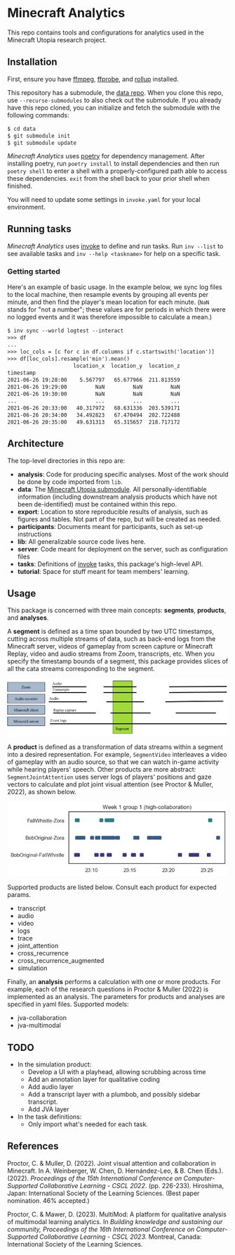# Minecraft Analytics

This repo contains tools and configurations for analytics used in the Minecraft
Utopia research project. 

## Installation

First, ensure you have [ffmpeg](https://ffmpeg.org/), 
[ffprobe](https://ffmpeg.org/ffprobe.html), and [rollup](https://www.rollupjs.org/guide/en/) installed.

This repository has a submodule, the [data repo](https://github.com/cproctor/minecraft-utopia-data). 
When you clone this repo, use `--recurse-submodules` to also check out the
submodule. If you already have this repo cloned, you can initialize and fetch
the submodule with the following commands:

```
$ cd data
$ git submodule init
$ git submodule update
```

*Minecraft Analytics* uses [poetry](https://python-poetry.org/) for dependency
management. After installing poetry, run `poetry install` to install
dependencies and then run `poetry shell` to enter a shell with
a properly-configured path able to access these dependencies. `exit` from the
shell back to your prior shell when finished. 

You will need to update some settings in `invoke.yaml` for your local
environment.

## Running tasks

*Minecraft Analytics* uses [invoke](https://www.pyinvoke.org/) to define and run
tasks. Run `inv --list` to see available tasks and `inv --help <taskname>` for
help on a specific task.

### Getting started

Here's an example of basic usage. In the example below, we sync log files to the
local machine, then resample events by grouping all events per minute, and then
find the player's mean location for each minute. (`NaN` stands for "not a
number"; these values are for periods in which there were no logged events and
it was therefore impossible to calculate a mean.)

```
$ inv sync --world logtest --interact
>>> df
...
>>> loc_cols = [c for c in df.columns if c.startswith('location')]
>>> df[loc_cols].resample('min').mean()
                     location_x  location_y  location_z
timestamp                                              
2021-06-26 19:28:00    5.567797   65.677966  211.813559
2021-06-26 19:29:00         NaN         NaN         NaN
2021-06-26 19:30:00         NaN         NaN         NaN
...                         ...         ...         ...
2021-06-26 20:33:00   40.317972   68.631336  203.539171
2021-06-26 20:34:00   34.492823   67.470494  202.722488
2021-06-26 20:35:00   49.631313   65.315657  218.717172
```

## Architecture

The top-level directories in this repo are:

- **analysis**: Code for producing specific analyses. Most of the work should be
  done by code imported from `lib`.
- **data**: The [Minecraft Utopia submodule](https://github.com/cproctor/minecraft-utopia-data). 
  All personally-identifiable information (including downstream analysis
  products which have not been de-identified) must be contained within this
  repo.
- **export**: Location to store reproducible results of analysis, such as
  figures and tables. Not part of the repo, but will be created as needed.
- **participants**: Documents meant for participants, such as set-up instructions
- **lib**: All generalizable source code lives here. 
- **server**: Code meant for deployment on the server, such as configuration files
- **tasks**: Definitions of [invoke](http://www.pyinvoke.org/) tasks, this package's
  high-level API.
- **tutorial**: Space for stuff meant for team members' learning.

## Usage

This package is concerned with three main concepts: **segments**, **products**, and 
**analyses**.

A **segment** is defined as a time span bounded by two UTC timestamps, cutting across 
multiple streams of data, such as back-end logs from the Minecraft server, videos of 
gameplay from screen capture or Minecraft Replay, video and audio streams from Zoom, 
transcripts, etc. When you specify the timestamp bounds of a segment, this package
provides slices of all the cata streams corresponding to the segment. 

![Diagram of a segment, specifying a time span across multiple data streams](figures/segment.png)

A **product** is defined as a transformation of data streams within a segment into 
a desired representation. For example, `SegmentVideo` interleaves a video of gameplay
with an audio source, so that we can watch in-game activity while hearing players' speech.
Other products are more abstract: `SegmentJointAttention` uses server logs of players' 
positions and gaze vectors to calculate and plot joint visual attention (see Proctor & Muller, 2022),
as shown below.

![Joint visual attention plot](figures/w1g1_joint_attention.png)

Supported products are listed below. Consult each product for expected params.

- transcript
- audio
- video
- logs
- trace
- joint_attention
- cross_recurrence
- cross_recurrence_augmented
- simulation

Finally, an **analysis** performs a calculation with one or more products. For example, each of the 
research questions in Proctor & Muller (2022) is implemented as an analysis.
The parameters for products and analyses are specified in yaml files. 
Supported models:

- jva-collaboration
- jva-multimodal

## TODO

- In the simulation product:
  - Develop a UI with a playhead, allowing scrubbing across time
  - Add an annotation layer for qualitative coding
  - Add audio layer
  - Add a transcript layer with a plumbob, and possibly sidebar transcript.
  - Add JVA layer
- In the task definitions: 
  - Only import what's needed for each task. 

## References

Proctor, C. & Muller, D. (2022). Joint visual attention and collaboration in Minecraft. In A. Weinberger, W. Chen, D. Hernández-Leo, & B. Chen (Eds.). (2022). *Proceedings of the 15th International Conference on Computer-Supported Collaborative Learning - CSCL 2022*. (pp. 226-233). Hiroshima, Japan: International Society of the Learning Sciences. (Best paper nomination. 46% accepted.)

Proctor, C. & Mawer, D. (2023). MultiMod: A platform for qualitative analysis of multimodal learning
analytics. In *Building knowledge and sustaining our community, Proceedings of the 16th International Conference on Computer-Supported Collaborative Learning - CSCL 2023.* Montreal, Canada: International Society of the Learning Sciences.
